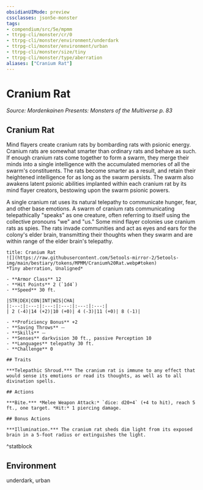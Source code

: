 ```yaml
---
obsidianUIMode: preview
cssclasses: json5e-monster
tags:
- compendium/src/5e/mpmm
- ttrpg-cli/monster/cr/0
- ttrpg-cli/monster/environment/underdark
- ttrpg-cli/monster/environment/urban
- ttrpg-cli/monster/size/tiny
- ttrpg-cli/monster/type/aberration
aliases: ["Cranium Rat"]
---
```

# Cranium Rat
*Source: Mordenkainen Presents: Monsters of the Multiverse p. 83*  

## Cranium Rat

Mind flayers create cranium rats by bombarding rats with psionic energy. Cranium rats are somewhat smarter than ordinary rats and behave as such. If enough cranium rats come together to form a swarm, they merge their minds into a single intelligence with the accumulated memories of all the swarm's constituents. The rats become smarter as a result, and retain their heightened intelligence for as long as the swarm persists. The swarm also awakens latent psionic abilities implanted within each cranium rat by its mind flayer creators, bestowing upon the swarm psionic powers.

A single cranium rat uses its natural telepathy to communicate hunger, fear, and other base emotions. A swarm of cranium rats communicating telepathically "speaks" as one creature, often referring to itself using the collective pronouns "we" and "us." Some mind flayer colonies use cranium rats as spies. The rats invade communities and act as eyes and ears for the colony's elder brain, transmitting their thoughts when they swarm and are within range of the elder brain's telepathy.

```ad-statblock
title: Cranium Rat
![](https://raw.githubusercontent.com/5etools-mirror-2/5etools-img/main/bestiary/tokens/MPMM/Cranium%20Rat.webp#token)
*Tiny aberration, Unaligned*

- **Armor Class** 12 
- **Hit Points** 2 (`1d4`)
- **Speed** 30 ft.

|STR|DEX|CON|INT|WIS|CHA|
|:---:|:---:|:---:|:---:|:---:|:---:|
| 2 (-4)|14 (+2)|10 (+0)| 4 (-3)|11 (+0)| 8 (-1)|

- **Proficiency Bonus** +2
- **Saving Throws** ⏤
- **Skills** ⏤
- **Senses** darkvision 30 ft., passive Perception 10
- **Languages** telepathy 30 ft.
- **Challenge** 0

## Traits

***Telepathic Shroud.*** The cranium rat is immune to any effect that would sense its emotions or read its thoughts, as well as to all divination spells.

## Actions

***Bite.*** *Melee Weapon Attack:* `dice: d20+4` (+4 to hit), reach 5 ft., one target. *Hit:* 1 piercing damage.

## Bonus Actions

***Illumination.*** The cranium rat sheds dim light from its exposed brain in a 5-foot radius or extinguishes the light.
```
^statblock

## Environment

underdark, urban